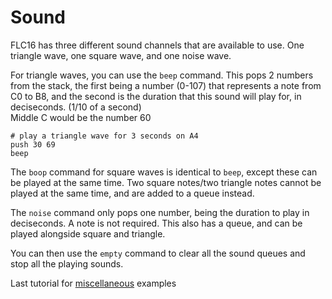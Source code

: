 # Sound
FLC16 has three different sound channels that are available to use. One triangle wave, one square wave, and one noise wave. 

For triangle waves, you can use the `beep` command. This pops 2 numbers from the stack, the first being a number (0-107) that represents a note from C0 to B8, and the second is the duration that this sound will play for, in deciseconds. (1/10 of a second)  
Middle C would be the number 60

```bs
# play a triangle wave for 3 seconds on A4
push 30 69
beep
```

The `boop` command for square waves is identical to `beep`, except these can be played at the same time. Two square notes/two triangle notes cannot be played at the same time, and are added to a queue instead. 

The `noise` command only pops one number, being the duration to play in deciseconds. A note is not required. This also has a queue, and can be played alongside square and triangle. 

You can then use the `empty` command to clear all the sound queues and stop all the playing sounds.

Last tutorial for [miscellaneous](09-misc.md) examples